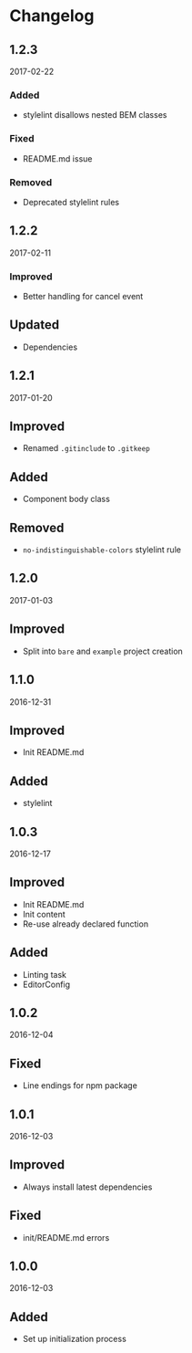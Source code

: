 # Changelog



## 1.2.3
2017-02-22

### Added
- stylelint disallows nested BEM classes

### Fixed
- README.md issue

### Removed
- Deprecated stylelint rules



## 1.2.2
2017-02-11

### Improved
- Better handling for cancel event

## Updated
- Dependencies



## 1.2.1
2017-01-20

## Improved
- Renamed `.gitinclude` to `.gitkeep`

## Added
- Component body class

## Removed
- `no-indistinguishable-colors` stylelint rule



## 1.2.0
2017-01-03

## Improved
- Split into `bare` and `example` project creation



## 1.1.0
2016-12-31

## Improved
- Init README.md

## Added
- stylelint



## 1.0.3
2016-12-17

## Improved
- Init README.md
- Init content
- Re-use already declared function

## Added
- Linting task
- EditorConfig



## 1.0.2
2016-12-04

## Fixed
- Line endings for npm package



## 1.0.1
2016-12-03

## Improved
- Always install latest dependencies

## Fixed
- init/README.md errors



## 1.0.0
2016-12-03

## Added
- Set up initialization process
